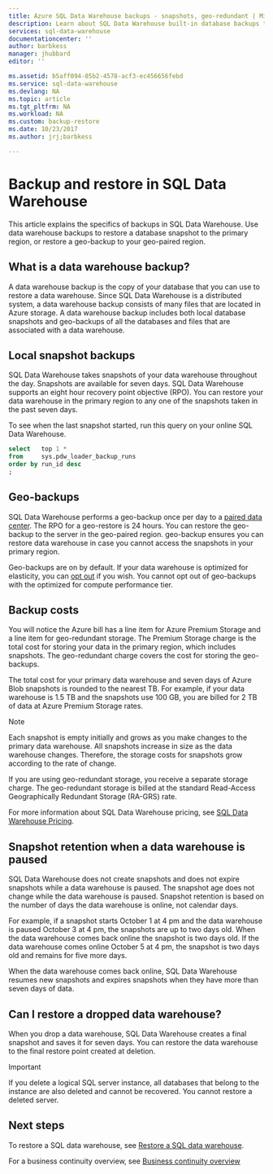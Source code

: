 ```yaml
---
title: Azure SQL Data Warehouse backups - snapshots, geo-redundant | Microsoft Docs
description: Learn about SQL Data Warehouse built-in database backups that enable you to restore an Azure SQL Data Warehouse to a restore point or a different geographical region.
services: sql-data-warehouse
documentationcenter: ''
author: barbkess
manager: jhubbard
editor: ''

ms.assetid: b5aff094-05b2-4578-acf3-ec456656febd
ms.service: sql-data-warehouse
ms.devlang: NA
ms.topic: article
ms.tgt_pltfrm: NA
ms.workload: NA
ms.custom: backup-restore
ms.date: 10/23/2017
ms.author: jrj;barbkess

---
```

# Backup and restore in SQL Data Warehouse
This article explains the specifics of backups in SQL Data Warehouse. Use data warehouse backups to restore a database snapshot to the primary region, or restore a geo-backup to your geo-paired region. 

## What is a data warehouse backup?
A data warehouse backup is the copy of your database that you can use to restore a data warehouse.  Since SQL Data Warehouse is a distributed system, a data warehouse backup consists of many files that are located in Azure storage. A data warehouse backup includes both local database snapshots and geo-backups of all the databases and files that are associated with a data warehouse. 

## Local snapshot backups
SQL Data Warehouse takes snapshots of your data warehouse throughout the day. Snapshots are available for seven days. SQL Data Warehouse supports an eight hour recovery point objective (RPO). You can restore your data warehouse in the primary region to any one of the snapshots taken in the past seven days.

To see when the last snapshot started, run this query on your online SQL Data Warehouse. 

```sql
select   top 1 *
from     sys.pdw_loader_backup_runs 
order by run_id desc
;
```

## Geo-backups
SQL Data Warehouse performs a geo-backup once per day to a [paired data center](../best-practices-availability-paired-regions.md). The RPO for a geo-restore is 24 hours. You can restore the geo-backup to the server in the geo-paired region. geo-backup ensures you can restore data warehouse in case you cannot access the snapshots in your primary region.

Geo-backups are on by default. If your data warehouse is optimized for elasticity, you can [opt out](/powershell/module/azurerm.sql/set-azurermsqldatabasegeobackuppolicy) if you wish. You cannot opt out of geo-backups with the optimized for compute performance tier.

## Backup costs
You will notice the Azure bill has a line item for Azure Premium Storage and a line item for geo-redundant storage. The Premium Storage charge is the total cost for storing your data in the primary region, which includes snapshots.  The geo-redundant charge covers the cost for storing the geo-backups.  

The total cost for your primary data warehouse and seven days of Azure Blob snapshots is rounded to the nearest TB. For example, if your data warehouse is 1.5 TB and the snapshots use 100 GB, you are billed for 2 TB of data at Azure Premium Storage rates. 

> [!NOTE]
> Each snapshot is empty initially and grows as you make changes to the primary data warehouse. All snapshots increase in size as the data warehouse changes. Therefore, the storage costs for snapshots grow according to the rate of change.
> 
> 

If you are using geo-redundant storage, you receive a separate storage charge. The geo-redundant storage is billed at the standard Read-Access Geographically Redundant Storage (RA-GRS) rate.

For more information about SQL Data Warehouse pricing, see [SQL Data Warehouse Pricing](https://azure.microsoft.com/pricing/details/sql-data-warehouse/).

## Snapshot retention when a data warehouse is paused
SQL Data Warehouse does not create snapshots and does not expire snapshots while a data warehouse is paused. The snapshot age does not change while the data warehouse is paused. Snapshot retention is based on the number of days the data warehouse is online, not calendar days.

For example, if a snapshot starts October 1 at 4 pm and the data warehouse is paused October 3 at 4 pm, the snapshots are up to two days old. When the data warehouse comes back online the snapshot is two days old. If the data warehouse comes online October 5 at 4 pm, the snapshot is two days old and remains for five more days.

When the data warehouse comes back online, SQL Data Warehouse resumes new snapshots and expires snapshots when they have more than seven days of data.

## Can I restore a dropped data warehouse?
When you drop a data warehouse, SQL Data Warehouse creates a final snapshot and saves it for seven days. You can restore the data warehouse to the final restore point created at deletion. 

> [!IMPORTANT]
> If you delete a logical SQL server instance, all databases that belong to the instance are also deleted and cannot be recovered. You cannot restore a deleted server.
> 

## Next steps
To restore a SQL data warehouse, see [Restore a SQL data warehouse](sql-data-warehouse-restore-database-overview.md).

For a business continuity overview, see [Business continuity overview](../sql-database/sql-database-business-continuity.md)

